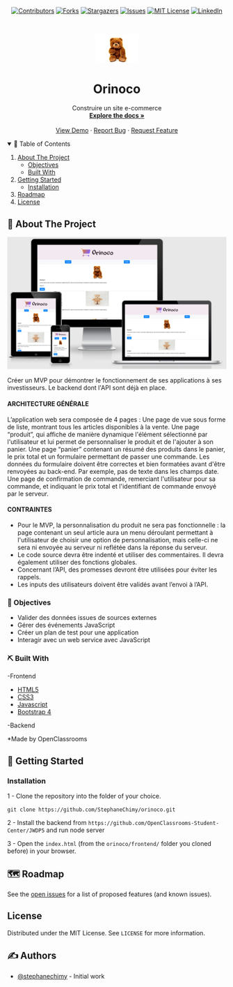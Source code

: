 <!--
*** Thanks for checking out the Best-README-Template. If you have a suggestion
*** that would make this better, please fork the repo and create a pull request
*** or simply open an issue with the tag "enhancement".
*** Thanks again! Now go create something AMAZING! :D
-->


<!-- MARKDOWN LINKS & IMAGES -->
<!-- https://www.markdownguide.org/basic-syntax/#reference-style-links -->
[contributors-shield]: https://img.shields.io/github/contributors/StephaneChimy/orinoco.svg?style=for-the-badge
[contributors-url]: https://github.com/StephaneChimy/orinoco/graphs/contributors
[forks-shield]: https://img.shields.io/github/forks/StephaneChimy/orinoco.svg?style=for-the-badge
[forks-url]: https://github.com/StephaneChimy/orinoco/network/members
[stars-shield]: https://img.shields.io/github/stars/StephaneChimy/orinoco.svg?style=for-the-badge
[stars-url]: https://github.com/StephaneChimy/orinoco/stargazers
[issues-shield]: https://img.shields.io/github/issues/StephaneChimy/orinoco.svg?style=for-the-badge
[issues-url]: https://github.com/StephaneChimy/orinoco/issues
[license-shield]: https://img.shields.io/github/license/StephaneChimy/orinoco?style=for-the-badge
[license-url]: https://github.com/StephaneChimy/orinoco/blob/main/LICENSE
[linkedin-shield]: https://img.shields.io/badge/-LinkedIn-black.svg?style=for-the-badge&logo=linkedin&colorB=555
[linkedin-url]: https://linkedin.com/in/stephane-chimy
[product-screenshot]: /responsive.png



<!-- PROJECT SHIELDS -->
<!--
*** I'm using markdown "reference style" links for readability.
*** Reference links are enclosed in brackets [ ] instead of parentheses ( ).
*** See the bottom of this document for the declaration of the reference variables
*** for contributors-url, forks-url, etc. This is an optional, concise syntax you may use.
*** https://www.markdownguide.org/basic-syntax/#reference-style-links
-->



<div align="center">
 
 [![Contributors][contributors-shield]][contributors-url]
 [![Forks][forks-shield]][forks-url]
 [![Stargazers][stars-shield]][stars-url]
 [![Issues][issues-shield]][issues-url]
 [![MIT License][license-shield]][license-url]
 [![LinkedIn][linkedin-shield]][linkedin-url]
 
</div>


<!-- PROJECT LOGO -->
<br />
<p align="center">
  <a href="https://github.com/StephaneChimy/orinoco">
    <img src="https://github.com/OpenClassrooms-Student-Center/JWDP5/blob/master/images/teddy_1.jpg" alt="Logo" width="100">
  </a>

  <h1 align="center">Orinoco</h1>

  <p align="center">
    Construire un site e-commerce
    <br />
    <a href="https://github.com/StephaneChimy/orinoco"><strong>Explore the docs »</strong></a>
    <br />
    <br />
    <a href="https://sc-orinoco.netlify.app/">View Demo</a>
    ·
    <a href="https://github.com/StephaneChimy/orinoco/issues">Report Bug</a>
    ·
    <a href="https://github.com/StephaneChimy/orinoco/issues">Request Feature</a>
  </p>
</p>



<!-- TABLE OF CONTENTS -->
<details open="open">
  <summary>📝 Table of Contents</summary>
  <ol>
    <li>
    <a href="#about-the-project">About The Project</a>
      <ul>
        <li><a href="#objectives">Objectives</a></li>
        <li><a href="#built-with">Built With</a></li>
      </ul>
    </li>
    <li>
      <a href="#getting-started">Getting Started</a>
      <ul>
        <!-- <li><a href="#prerequisites">Prerequisites</a></li> -->
        <li><a href="#installation">Installation</a></li>
      </ul>
    </li>
   <!-- <li><a href="#usage">Usage</a></li> -->
    <li><a href="#roadmap">Roadmap</a></li>
   <!-- <li><a href="#contributing">Contributing</a></li> -->
    <li><a href="#license">License</a></li>
   <!-- <li><a href="#contact">Contact</a></li> -->
   <!-- <li><a href="#acknowledgements">Acknowledgements</a></li> -->
  </ol>
</details>



<!-- ABOUT THE PROJECT -->
## 🧐 About The Project <a name = "about-the-project"></a>

[![Orinoco][product-screenshot]](https://sc-orinoco.netlify.app)

Créer un MVP pour démontrer le fonctionnement de ses applications à ses investisseurs.
Le backend dont l'API sont déjà en place.

#### ARCHITECTURE GÉNÉRALE

L’application web sera composée de 4 pages :
Une page de vue sous forme de liste, montrant tous les articles disponibles à la vente.
Une page “produit”, qui affiche de manière dynamique l'élément sélectionné par l'utilisateur et lui permet de personnaliser le produit et de l'ajouter à son panier.
Une page “panier” contenant un résumé des produits dans le panier, le prix total et un formulaire permettant de passer une commande. Les données du formulaire doivent être correctes et bien formatées avant d'être renvoyées au back-end. Par exemple, pas de texte dans les champs date.
Une page de confirmation de commande, remerciant l'utilisateur pour sa commande, et indiquant le prix total et l'identifiant de commande envoyé par le serveur.

#### CONTRAINTES

* Pour le MVP, la personnalisation du produit ne sera pas fonctionnelle : la page contenant un seul article aura un menu déroulant permettant à l'utilisateur de choisir une option de personnalisation, mais celle-ci ne sera ni envoyée au serveur ni reflétée dans la réponse du serveur.
* Le code source devra être indenté et utiliser des commentaires. Il devra également utiliser des fonctions globales.
* Concernant l’API, des promesses devront être utilisées pour éviter les rappels.
* Les inputs des utilisateurs doivent être validés avant l’envoi à l’API.



### 🎯 Objectives <a name = "objectives"></a>

* Valider des données issues de sources externes
* Gérer des événements JavaScript
* Créer un plan de test pour une application
* Interagir avec un web service avec JavaScript


### ⛏️ Built With <a name = "built-with"></a>

-Frontend

* [HTML5](https://fr.wikipedia.org/wiki/HTML5)
* [CSS3](https://fr.wikipedia.org/wiki/Feuilles_de_style_en_cascade)
* [Javascript](https://fr.wikipedia.org/wiki/JavaScript)
* [Bootstrap 4](https://getbootstrap.com/docs/4.0/getting-started/introduction/)


-Backend

*Made by OpenClassrooms




<!-- GETTING STARTED -->
## 🏁 Getting Started <a name = "getting-started"></a>


<!--
### Prerequisites

Make sure you have [Mysql](https://www.mysql.com/fr/) installed.
 -->
 
 

### Installation

1 - Clone the repository into the folder of your choice.

```
git clone https://github.com/StephaneChimy/orinoco.git
```

2 - Install the backend from `https://github.com/OpenClassrooms-Student-Center/JWDP5` and run node server

3 - Open the `index.html` (from the `orinoco/frontend/` folder you cloned before) in your browser.



<!--
## 🚀 Deployment <a name = "deployment"></a>
Add additional notes about how to deploy this on a live system.
-->


<!-- USAGE EXAMPLES
## 🎈 Usage <a name = "usage"></a>

Use this space to show useful examples of how a project can be used. Additional screenshots, code examples and demos work well in this space. You may also link to more resources.
-->

<!--
_For more examples, please refer to the [Documentation](https://example.com)_
-->


<!-- ROADMAP -->
## 🗺 Roadmap <a name = "roadmap"></a>

See the [open issues](https://github.com/othneildrew/Best-README-Template/issues) for a list of proposed features (and known issues).



<!-- CONTRIBUTING 
## Contributing

Contributions are what make the open source community such an amazing place to learn, inspire, and create. Any contributions you make are **greatly appreciated**.

1. Fork the Project
2. Create your Feature Branch (`git checkout -b feature/AmazingFeature`)
3. Commit your Changes (`git commit -m 'Add some AmazingFeature'`)
4. Push to the Branch (`git push origin feature/AmazingFeature`)
5. Open a Pull Request

-->


<!-- LICENSE -->
## License

Distributed under the MIT License. See `LICENSE` for more information.



<!-- CONTACT
## ✍️ Contact

Your Name - [@your_twitter](https://twitter.com/your_username) - email@example.com

Project Link: [https://github.com/your_username/repo_name](https://github.com/your_username/repo_name)
-->



## ✍️ Authors <a name = "authors"></a>
- [@stephanechimy](https://github.com/StephaneChimy) - Initial work



<!-- ACKNOWLEDGEMENTS 
## Acknowledgements
* [GitHub Emoji Cheat Sheet](https://www.webpagefx.com/tools/emoji-cheat-sheet)
* [Img Shields](https://shields.io)
* [Choose an Open Source License](https://choosealicense.com)
* [GitHub Pages](https://pages.github.com)
* [Animate.css](https://daneden.github.io/animate.css)
* [Loaders.css](https://connoratherton.com/loaders)
* [Slick Carousel](https://kenwheeler.github.io/slick)
* [Smooth Scroll](https://github.com/cferdinandi/smooth-scroll)
* [Sticky Kit](http://leafo.net/sticky-kit)
* [JVectorMap](http://jvectormap.com)
* [Font Awesome](https://fontawesome.com)

-->

